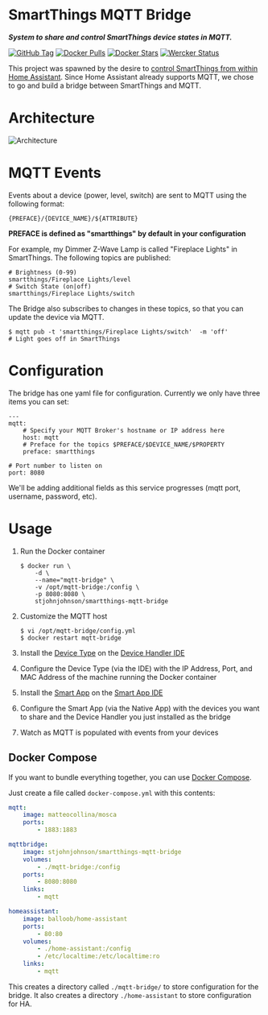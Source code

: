 # SmartThings MQTT Bridge
***System to share and control SmartThings device states in MQTT.***

[![GitHub Tag](https://img.shields.io/github/tag/stjohnjohnson/smartthings-mqtt-bridge.svg)](https://github.com/stjohnjohnson/smartthings-mqtt-bridge/releases)
[![Docker Pulls](https://img.shields.io/docker/pulls/stjohnjohnson/smartthings-mqtt-bridge.svg)](https://hub.docker.com/r/stjohnjohnson/smartthings-mqtt-bridge/)
[![Docker Stars](https://img.shields.io/docker/stars/stjohnjohnson/smartthings-mqtt-bridge.svg)](https://hub.docker.com/r/stjohnjohnson/smartthings-mqtt-bridge/)
[![Wercker Status](https://app.wercker.com/status/f2df197ea40f89b7eda771e67b4a4e1e/s/master "wercker status")](https://app.wercker.com/project/bykey/f2df197ea40f89b7eda771e67b4a4e1e)

This project was spawned by the desire to [control SmartThings from within Home Assistant][ha-issue].  Since Home Assistant already supports MQTT, we chose to go and build a bridge between SmartThings and MQTT.

# Architecture

![Architecture](https://www.websequencediagrams.com/cgi-bin/cdraw?lz=dGl0bGUgU21hcnRUaGluZ3MgPC0-IE1RVFQgCgpwYXJ0aWNpcGFudCBaV2F2ZSBMaWdodAoKAAcGTW90aW9uIERldGVjdG9yLT5TVCBIdWI6ABEIRXZlbnQgKFotV2F2ZSkKABgGACEFTVFUVEJyaWRnZSBBcHA6IERldmljZSBDaGFuZ2UAMAhHcm9vdnkAMwUAIg4AMxAAOAY6IE1lc3NhADYKSlNPTgAuEABjBi0-AHYLU2VyADkGAHAVUkVTVCkKAB0SAD0GIEJyb2tlcgCBaQk9IHRydWUgKE1RVFQpCgAyBQAcBwBdFgCCSgUgPSAib24iAC4IAFgUAIFaFgCBFhsAgWAWAIJnEwCCESMAgmoIAINWBVR1cm4AgTAHT24AgxcNAINXBQCEGwsAgVYIT24Ag3oJ&s=default)

# MQTT Events

Events about a device (power, level, switch) are sent to MQTT using the following format:

```
{PREFACE}/{DEVICE_NAME}/${ATTRIBUTE}
```
__PREFACE is defined as "smartthings" by default in your configuration__

For example, my Dimmer Z-Wave Lamp is called "Fireplace Lights" in SmartThings.  The following topics are published:

```
# Brightness (0-99)
smartthings/Fireplace Lights/level
# Switch State (on|off)
smartthings/Fireplace Lights/switch
```

The Bridge also subscribes to changes in these topics, so that you can update the device via MQTT.

```
$ mqtt pub -t 'smartthings/Fireplace Lights/switch'  -m 'off'
# Light goes off in SmartThings
```

# Configuration

The bridge has one yaml file for configuration.  Currently we only have three items you can set:

```
---
mqtt:
    # Specify your MQTT Broker's hostname or IP address here
    host: mqtt
    # Preface for the topics $PREFACE/$DEVICE_NAME/$PROPERTY
    preface: smartthings

# Port number to listen on
port: 8080

```

We'll be adding additional fields as this service progresses (mqtt port, username, password, etc).

# Usage

1. Run the Docker container

    ```
    $ docker run \
        -d \
        --name="mqtt-bridge" \
        -v /opt/mqtt-bridge:/config \
        -p 8080:8080 \
        stjohnjohnson/smartthings-mqtt-bridge
    ```
2. Customize the MQTT host

    ```
    $ vi /opt/mqtt-bridge/config.yml
    $ docker restart mqtt-bridge
    ```
3. Install the [Device Type][dt] on the [Device Handler IDE][ide-dt]
4. Configure the Device Type (via the IDE) with the IP Address, Port, and MAC Address of the machine running the Docker container
5. Install the [Smart App][app] on the [Smart App IDE][ide-app]
6. Configure the Smart App (via the Native App) with the devices you want to share and the Device Handler you just installed as the bridge
7. Watch as MQTT is populated with events from your devices

## Docker Compose

If you want to bundle everything together, you can use [Docker Compose][docker-compose].

Just create a file called `docker-compose.yml` with this contents:
```yaml
mqtt:
    image: matteocollina/mosca
    ports:
        - 1883:1883

mqttbridge:
    image: stjohnjohnson/smartthings-mqtt-bridge
    volumes:
        - ./mqtt-bridge:/config
    ports:
        - 8080:8080
    links:
        - mqtt

homeassistant:
    image: balloob/home-assistant
    ports:
        - 80:80
    volumes:
        - ./home-assistant:/config
        - /etc/localtime:/etc/localtime:ro
    links:
        - mqtt
```

This creates a directory called `./mqtt-bridge/` to store configuration for the bridge.  It also creates a directory `./home-assistant` to store configuration for HA.

 [dt]: https://github.com/stjohnjohnson/smartthings-mqtt-bridge/blob/master/devicetypes/stj/mqtt-bridge.src/mqtt-bridge.groovy
 [app]: https://github.com/stjohnjohnson/smartthings-mqtt-bridge/blob/master/smartapps/stj/mqtt-bridge.src/mqtt-bridge.groovy
 [ide-dt]: https://graph.api.smartthings.com/ide/devices
 [ide-app]: https://graph.api.smartthings.com/ide/apps
 [ha-issue]: https://github.com/balloob/home-assistant/issues/604
 [docker-compose]: https://docs.docker.com/compose/
